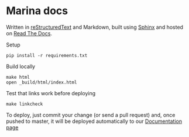 # Marina docs

Written in [reStructuredText](http://sphinx-doc.org/rest.html) and Markdown,
built using [Sphinx](http://sphinx-doc.org) and hosted on
[Read The Docs](http://docs.readthedocs.org/en/latest/getting_started.html).

Setup

    pip install -r requirements.txt

Build locally

    make html
    open _build/html/index.html

Test that links work before deploying

    make linkcheck

To deploy, just commit your change (or send a pull request) and, once pushed to
master, it will be deployed automatically
to our [Documentation page](http://marina.readthedocs.org/en/latest/)
